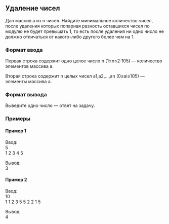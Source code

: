 ## Удаление чисел

Дан массив a из n чисел. Найдите минимальное количество чисел, после удаления которых попарная разность оставшихся 
чисел по модулю не будет превышать 1, то есть после удаления ни одно число не должно отличаться от какого-либо 
другого более чем на 1. 

### Формат ввода

Первая строка содержит одно целое число n (1≤n≤2⋅105) — количество элементов массива a.

Вторая строка содержит n целых чисел a1,a2,…,an (0≤ai≤105) — элементы массива a. 

### Формат вывода

Выведите одно число — ответ на задачу.  

### Примеры
#### Пример 1
Ввод:  
5  
1 2 3 4 5  

Вывод:  
3    

#### Пример 2
Ввод:  
10  
1 1 2 3 5 5 2 2 1 5       

Вывод:  
4    
